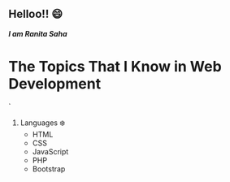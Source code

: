 ## Helloo!! :smile:
***I am Ranita Saha***

# The Topics That I Know in Web Development 

`
1. Languages :snowflake:
    * HTML
    * CSS
    * JavaScript
    * PHP
    * Bootstrap
<br>
